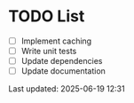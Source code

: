 # TODO List

- [ ] Implement caching
- [ ] Write unit tests
- [ ] Update dependencies
- [ ] Update documentation

Last updated: 2025-06-19 12:31
